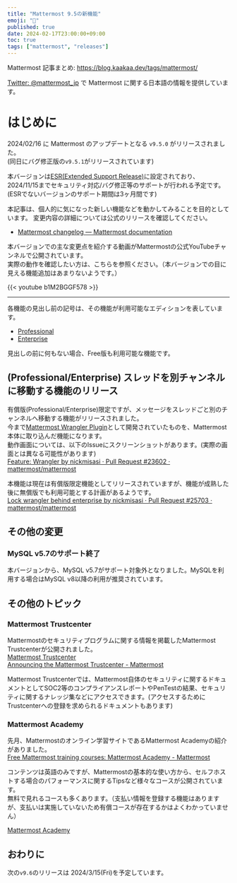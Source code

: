 ```yaml
---
title: "Mattermost 9.5の新機能"
emoji: "🎉"
published: true
date: 2024-02-17T23:00:00+09:00
toc: true
tags: ["mattermost", "releases"]
---
```


Mattermost 記事まとめ: https://blog.kaakaa.dev/tags/mattermost/

[Twitter: @mattermost_jp](https://twitter.com/mattermost_jp) で Mattermost に関する日本語の情報を提供しています。

# はじめに

2024/02/16 に Mattermost のアップデートとなる `v9.5.0` がリリースされました。  
(同日にバグ修正版の`v9.5.1`がリリースされています)  

本バージョンは[ESR(Extended Support Release)](https://docs.mattermost.com/upgrade/extended-support-release.html)に設定されており、2024/11/15までセキュリティ対応/バグ修正等のサポートが行われる予定です。(ESRでないバージョンのサポート期間は3ヶ月間です)

本記事は、個人的に気になった新しい機能などを動かしてみることを目的としています。
変更内容の詳細については公式のリリースを確認してください。

- [Mattermost changelog — Mattermost documentation](https://docs.mattermost.com/deploy/mattermost-changelog.html#release-v9-5-extended-support-release)

本バージョンでの主な変更点を紹介する動画がMattermostの公式YouTubeチャンネルで公開されています。  
実際の動作を確認したい方は、こちらを参照ください。（本バージョンでの目に見える機能追加はあまりないようです。）

{{< youtube b1M2BGGF578 >}}

---

各機能の見出し前の記号は、その機能が利用可能なエディションを表しています。

- [Professional](https://mattermost.com/pricing/)
- [Enterprise](https://mattermost.com/pricing/)

見出しの前に何もない場合、Free版も利用可能な機能です。


## (Professional/Enterprise) スレッドを別チャンネルに移動する機能のリリース

有償版(Professional/Enterprise)限定ですが、メッセージをスレッドごと別のチャンネルへ移動する機能がリリースされました。  
今まで[Mattermost Wrangler Plugin](https://github.com/gabrieljackson/mattermost-plugin-wrangler)として開発されていたものを、Mattermost本体に取り込んだ機能になります。  
動作画面については、以下のIssueにスクリーンショットがあります。(実際の画面とは異なる可能性があります)  
[Feature: Wrangler by nickmisasi · Pull Request \#23602 · mattermost/mattermost](https://github.com/mattermost/mattermost/pull/23602)

本機能は現在は有償版限定機能としてリリースされていますが、機能が成熟した後に無償版でも利用可能とする計画があるようです。  
[Lock wrangler behind enterprise by nickmisasi · Pull Request \#25703 · mattermost/mattermost](https://github.com/mattermost/mattermost/pull/25703#issuecomment-1879030136)


## その他の変更

### MySQL v5.7のサポート終了

本バージョンから、MySQL v5.7がサポート対象外となりました。MySQLを利用する場合はMySQL v8以降の利用が推奨されています。

## その他のトピック

### Mattermost Trustcenter

Mattermostのセキュリティプログラムに関する情報を掲載したMattermost Trustcenterが公開されました。  
[Mattermost Trustcenter](https://trust.mattermost.com/)  
[Announcing the Mattermost Trustcenter \- Mattermost](https://mattermost.com/blog/announcing-mattermost-trustcenter/)

Mattermost Trustcenterでは、Mattermost自体のセキュリティに関するドキュメントとしてSOC2等のコンプライアンスレポートやPenTestの結果、セキュリティに関するナレッジ集などにアクセスできます。(アクセスするためにTrustcenterへの登録を求められるドキュメントもあります)  

### Mattermost Academy

先月、Mattermostのオンライン学習サイトであるMattermost Academyの紹介がありました。  
[Free Mattermost training courses: Mattermost Academy \- Mattermost](https://mattermost.com/blog/free-mattermost-training-courses/)

コンテンツは英語のみですが、Mattermostの基本的な使い方から、セルフホストする場合のパフォーマンスに関するTipsなど様々なコースが公開されています。  
無料で見れるコースも多くあります。（支払い情報を登録する機能はありますが、支払いは実施していないため有償コースが存在するかはよくわかっていません）  

[Mattermost Academy](https://academy.mattermost.com/)

## おわりに
次の`v9.6`のリリースは 2024/3/15(Fri)を予定しています。  
